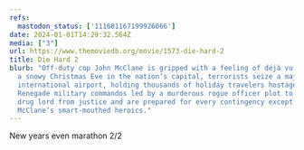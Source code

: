 ```yaml
---
refs:
  mastodon_status: ['111681167199926066']
date: 2024-01-01T14:29:32.564Z
media: ["3"]
url: https://www.themoviedb.org/movie/1573-die-hard-2
title: Die Hard 2
blurb: "Off-duty cop John McClane is gripped with a feeling of déjà vu when, on
  a snowy Christmas Eve in the nation’s capital, terrorists seize a major
  international airport, holding thousands of holiday travelers hostage.
  Renegade military commandos led by a murderous rogue officer plot to rescue a
  drug lord from justice and are prepared for every contingency except one:
  McClane’s smart-mouthed heroics."
---
```


<p>New years even marathon 2/2  </p>
